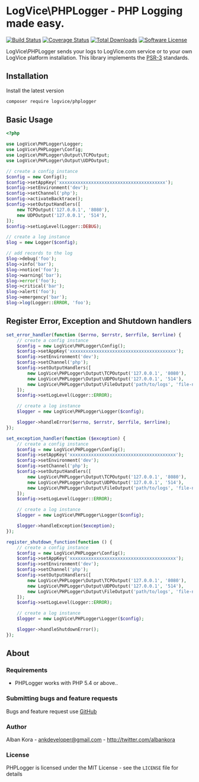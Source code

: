 # LogVice\PHPLogger - PHP Logging made easy.

[![Build Status](https://img.shields.io/travis/logvice/phplogger.svg)](https://travis-ci.org/logvice/phplogger)
[![Coverage Status](https://coveralls.io/repos/logvice/phplogger/badge.svg?branch=master&service=github)](https://coveralls.io/github/logvice/phplogger?branch=master)
[![Total Downloads](https://img.shields.io/packagist/dt/logvice/phplogger.svg?style=flat-square)](https://packagist.org/packages/logvice/phplogger)
[![Software License](https://img.shields.io/badge/license-MIT-brightgreen.svg?style=flat-square)](LICENSE)

LogVice\PHPLogger sends your logs to LogVice.com service or to your own LogVice platform installation. This library implements the [PSR-3](https://github.com/php-fig/fig-standards/blob/master/accepted/PSR-3-logger-interface.md) standards.

## Installation

Install the latest version

```bash
composer require logvice/phplogger
```

## Basic Usage

```php
<?php

use LogVice\PHPLogger\Logger;
use LogVice\PHPLogger\Config;
use LogVice\PHPLogger\Output\TCPOutput;
use LogVice\PHPLogger\Output\UDPOutput;

// create a config instance
$config = new Config();
$config->setAppKey('xxxxxxxxxxxxxxxxxxxxxxxxxxxxxxxxxxxxxxxx');
$config->setEnvironment('dev');
$config->setChannel('php');
$config->activateBacktrace();
$config->setOutputHandlers([
    new TCPOutput('127.0.0.1', '8080'),
    new UDPOutput('127.0.0.1', '514'),
]);
$config->setLogLevel(Logger::DEBUG);

// create a log instance
$log = new Logger($config);

// add records to the log
$log->debug('foo');
$log->info('bar');
$log->notice('foo');
$log->warning('bar');
$log->error('foo');
$log->critical('bar');
$log->alert('foo');
$log->emergency('bar');
$log->log(Logger::ERROR, 'foo');
```

## Register Error, Exception and Shutdown handlers

```php
set_error_handler(function ($errno, $errstr, $errfile, $errline) {
    // create a config instance
    $config = new LogVice\PHPLogger\Config();
    $config->setAppKey('xxxxxxxxxxxxxxxxxxxxxxxxxxxxxxxxxxxxxxxx');
    $config->setEnvironment('dev');
    $config->setChannel('php');
    $config->setOutputHandlers([
        new LogVice\PHPLogger\Output\TCPOutput('127.0.0.1', '8080'),
        new LogVice\PHPLogger\Output\UDPOutput('127.0.0.1', '514'),
        new LogVice\PHPLogger\Output\FileOutput('path/to/logs', 'file-name', true)
    ]);
    $config->setLogLevel(Logger::ERROR);

    // create a log instance
    $logger = new LogVice\PHPLogger\Logger($config);

    $logger->handleError($errno, $errstr, $errfile, $errline);
});

set_exception_handler(function ($exception) {
    // create a config instance
    $config = new LogVice\PHPLogger\Config();
    $config->setAppKey('xxxxxxxxxxxxxxxxxxxxxxxxxxxxxxxxxxxxxxxx');
    $config->setEnvironment('dev');
    $config->setChannel('php');
    $config->setOutputHandlers([
        new LogVice\PHPLogger\Output\TCPOutput('127.0.0.1', '8080'),
        new LogVice\PHPLogger\Output\UDPOutput('127.0.0.1', '514'),
        new LogVice\PHPLogger\Output\FileOutput('path/to/logs', 'file-name', true)
    ]);
    $config->setLogLevel(Logger::ERROR);

    // create a log instance
    $logger = new LogVice\PHPLogger\Logger($config);

    $logger->handleException($exception);
});

register_shutdown_function(function () {
    // create a config instance
    $config = new LogVice\PHPLogger\Config();
    $config->setAppKey('xxxxxxxxxxxxxxxxxxxxxxxxxxxxxxxxxxxxxxxx');
    $config->setEnvironment('dev');
    $config->setChannel('php');
    $config->setOutputHandlers([
        new LogVice\PHPLogger\Output\TCPOutput('127.0.0.1', '8080'),
        new LogVice\PHPLogger\Output\UDPOutput('127.0.0.1', '514'),
        new LogVice\PHPLogger\Output\FileOutput('path/to/logs', 'file-name', true)
    ]);
    $config->setLogLevel(Logger::ERROR);

    // create a log instance
    $logger = new LogVice\PHPLogger\Logger($config);

    $logger->handleShutdownError();
});
```

## About

### Requirements

- PHPLogger works with PHP 5.4 or above..

### Submitting bugs and feature requests

Bugs and feature request use [GitHub](https://github.com/logvice/phplogger/issues)

### Author

Alban Kora - <ankdeveloper@gmail.com> - <http://twitter.com/albankora>

### License

PHPLogger is licensed under the MIT License - see the `LICENSE` file for details